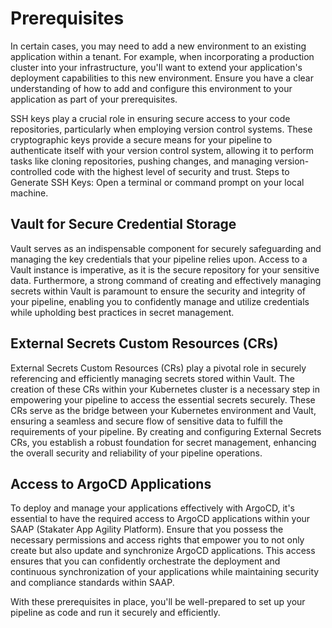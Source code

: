 # Prerequisites

In certain cases, you may need to add a new environment to an existing application within a tenant. For example, when incorporating a production cluster into your infrastructure, you'll want to extend your application's deployment capabilities to this new environment. Ensure you have a clear understanding of how to add and configure this environment to your application as part of your prerequisites.

SSH keys play a crucial role in ensuring secure access to your code repositories, particularly when employing version control systems. These cryptographic keys provide a secure means for your pipeline to authenticate itself with your version control system, allowing it to perform tasks like cloning repositories, pushing changes, and managing version-controlled code with the highest level of security and trust.
Steps to Generate SSH Keys:
Open a terminal or command prompt on your local machine.

## Vault for Secure Credential Storage

Vault serves as an indispensable component for securely safeguarding and managing the key credentials that your pipeline relies upon. Access to a Vault instance is imperative, as it is the secure repository for your sensitive data. Furthermore, a strong command of creating and effectively managing secrets within Vault is paramount to ensure the security and integrity of your pipeline, enabling you to confidently manage and utilize credentials while upholding best practices in secret management.

## External Secrets Custom Resources (CRs)

External Secrets Custom Resources (CRs) play a pivotal role in securely referencing and efficiently managing secrets stored within Vault. The creation of these CRs within your Kubernetes cluster is a necessary step in empowering your pipeline to access the essential secrets securely. These CRs serve as the bridge between your Kubernetes environment and Vault, ensuring a seamless and secure flow of sensitive data to fulfill the requirements of your pipeline. By creating and configuring External Secrets CRs, you establish a robust foundation for secret management, enhancing the overall security and reliability of your pipeline operations.

## Access to ArgoCD Applications

To deploy and manage your applications effectively with ArgoCD, it's essential to have the required access to ArgoCD applications within your SAAP (Stakater App Agility Platform). Ensure that you possess the necessary permissions and access rights that empower you to not only create but also update and synchronize ArgoCD applications. This access ensures that you can confidently orchestrate the deployment and continuous synchronization of your applications while maintaining security and compliance standards within SAAP.

With these prerequisites in place, you'll be well-prepared to set up your pipeline as code and run it securely and efficiently.

